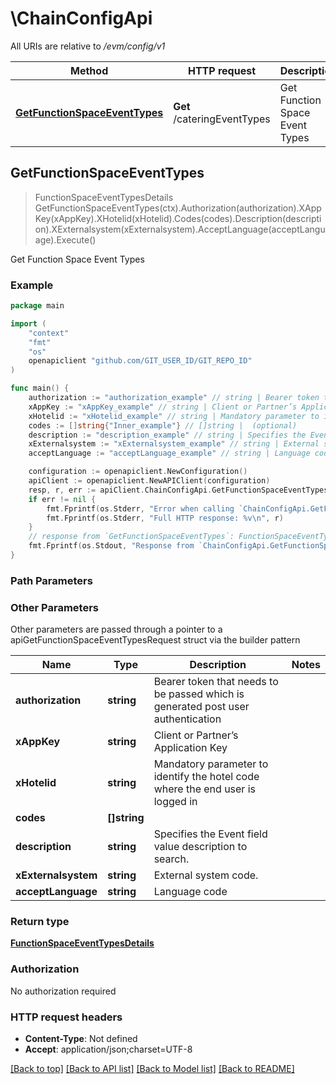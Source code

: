 # \ChainConfigApi

All URIs are relative to */evm/config/v1*

Method | HTTP request | Description
------------- | ------------- | -------------
[**GetFunctionSpaceEventTypes**](ChainConfigApi.md#GetFunctionSpaceEventTypes) | **Get** /cateringEventTypes | Get Function Space Event Types



## GetFunctionSpaceEventTypes

> FunctionSpaceEventTypesDetails GetFunctionSpaceEventTypes(ctx).Authorization(authorization).XAppKey(xAppKey).XHotelid(xHotelid).Codes(codes).Description(description).XExternalsystem(xExternalsystem).AcceptLanguage(acceptLanguage).Execute()

Get Function Space Event Types



### Example

```go
package main

import (
    "context"
    "fmt"
    "os"
    openapiclient "github.com/GIT_USER_ID/GIT_REPO_ID"
)

func main() {
    authorization := "authorization_example" // string | Bearer token that needs to be passed which is generated post user authentication
    xAppKey := "xAppKey_example" // string | Client or Partner’s Application Key
    xHotelid := "xHotelid_example" // string | Mandatory parameter to identify the hotel code where the end user is logged in
    codes := []string{"Inner_example"} // []string |  (optional)
    description := "description_example" // string | Specifies the Event field value description to search. (optional)
    xExternalsystem := "xExternalsystem_example" // string | External system code. (optional)
    acceptLanguage := "acceptLanguage_example" // string | Language code (optional)

    configuration := openapiclient.NewConfiguration()
    apiClient := openapiclient.NewAPIClient(configuration)
    resp, r, err := apiClient.ChainConfigApi.GetFunctionSpaceEventTypes(context.Background()).Authorization(authorization).XAppKey(xAppKey).XHotelid(xHotelid).Codes(codes).Description(description).XExternalsystem(xExternalsystem).AcceptLanguage(acceptLanguage).Execute()
    if err != nil {
        fmt.Fprintf(os.Stderr, "Error when calling `ChainConfigApi.GetFunctionSpaceEventTypes``: %v\n", err)
        fmt.Fprintf(os.Stderr, "Full HTTP response: %v\n", r)
    }
    // response from `GetFunctionSpaceEventTypes`: FunctionSpaceEventTypesDetails
    fmt.Fprintf(os.Stdout, "Response from `ChainConfigApi.GetFunctionSpaceEventTypes`: %v\n", resp)
}
```

### Path Parameters



### Other Parameters

Other parameters are passed through a pointer to a apiGetFunctionSpaceEventTypesRequest struct via the builder pattern


Name | Type | Description  | Notes
------------- | ------------- | ------------- | -------------
 **authorization** | **string** | Bearer token that needs to be passed which is generated post user authentication | 
 **xAppKey** | **string** | Client or Partner’s Application Key | 
 **xHotelid** | **string** | Mandatory parameter to identify the hotel code where the end user is logged in | 
 **codes** | **[]string** |  | 
 **description** | **string** | Specifies the Event field value description to search. | 
 **xExternalsystem** | **string** | External system code. | 
 **acceptLanguage** | **string** | Language code | 

### Return type

[**FunctionSpaceEventTypesDetails**](FunctionSpaceEventTypesDetails.md)

### Authorization

No authorization required

### HTTP request headers

- **Content-Type**: Not defined
- **Accept**: application/json;charset=UTF-8

[[Back to top]](#) [[Back to API list]](../README.md#documentation-for-api-endpoints)
[[Back to Model list]](../README.md#documentation-for-models)
[[Back to README]](../README.md)


